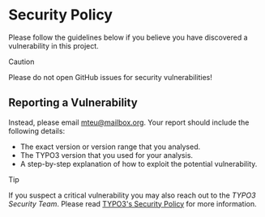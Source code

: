 # Security Policy

Please follow the guidelines below if you believe you have discovered a
vulnerability in this project.

> [!CAUTION]
> Please do not open GitHub issues for security vulnerabilities!
>
## Reporting a Vulnerability

Instead, please email [mteu@mailbox.org](mailto:mteu@mailbox.org).
Your report should include the following details:

* The exact version or version range that you analysed.
* The TYPO3 version that you used for your analysis.
* A step-by-step explanation of how to exploit the potential vulnerability.

> [!TIP]
> If you suspect a critical vulnerability you may also reach out to the _TYPO3
> Security Team_. Please read [TYPO3's Security Policy](https://github.com/TYPO3/typo3/blob/main/SECURITY.md)
> for more information.
